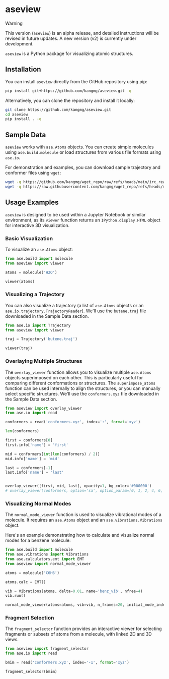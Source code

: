# aseview

> [!WARNING]
> This version (`aseview`) is an alpha release, and detailed instructions will be revised in future updates.
> A new version (v2) is currently under development.

`aseview` is a Python package for visualizing atomic structures.

## Installation

You can install `aseview` directly from the GitHub repository using pip:

```bash
pip install git+https://github.com/kangmg/aseview.git -q
```

Alternatively, you can clone the repository and install it locally:

```bash
git clone https://github.com/kangmg/aseview.git
cd aseview
pip install . -q
```

## Sample Data

`aseview` works with `ase.Atoms` objects. You can create simple molecules using `ase.build.molecule` or load structures from various file formats using `ase.io`.

For demonstration and examples, you can download sample trajectory and conformer files using `wget`:

```bash
wget -q https://github.com/kangmg/wget_repo/raw/refs/heads/main/irc_rearraged.traj -O butene.traj
wget -q https://raw.githubusercontent.com/kangmg/wget_repo/refs/heads/main/crest_conformers.xyz -O conformers.xyz
```

## Usage Examples

`aseview` is designed to be used within a Jupyter Notebook or similar environment, as its `viewer` function returns an `IPython.display.HTML` object for interactive 3D visualization.

### Basic Visualization

To visualize an `ase.Atoms` object:

```python
from ase.build import molecule
from aseview import viewer

atoms = molecule('H2O')

viewer(atoms)
```

### Visualizing a Trajectory

You can also visualize a trajectory (a list of `ase.Atoms` objects or an `ase.io.trajectory.TrajectoryReader`). We'll use the `butene.traj` file downloaded in the Sample Data section.

```python
from ase.io import Trajectory
from aseview import viewer

traj = Trajectory('butene.traj')

viewer(traj)
```

### Overlaying Multiple Structures

The `overlay_viewer` function allows you to visualize multiple `ase.Atoms` objects superimposed on each other. This is particularly useful for comparing different conformations or structures. The `superimpose_atoms` function can be used internally to align the structures, or you can manually select specific structures. We'll use the `conformers.xyz` file downloaded in the Sample Data section.

```python
from aseview import overlay_viewer
from ase.io import read

conformers = read('conformers.xyz', index=':', format='xyz')

len(conformers)

first = conformers[0]
first.info['name'] = 'first'

mid = conformers[int(len(conformers) / 2)]
mid.info['name'] = 'mid'

last = conformers[-1]
last.info['name'] = 'last'


overlay_viewer([first, mid, last], opacity=1, bg_color='#000000')
# overlay_viewer(conformers, option='sa', option_param=[0, 1, 2, 4, 6, 10], bg_color='#000000')
```

### Visualizing Normal Modes

The `normal_mode_viewer` function is used to visualize vibrational modes of a molecule. It requires an `ase.Atoms` object and an `ase.vibrations.Vibrations` object.

Here's an example demonstrating how to calculate and visualize normal modes for a benzene molecule:

```python
from ase.build import molecule
from ase.vibrations import Vibrations
from ase.calculators.emt import EMT
from aseview import normal_mode_viewer

atoms = molecule('C6H6')

atoms.calc = EMT()

vib = Vibrations(atoms, delta=0.01, name='benz_vib', nfree=4)
vib.run()

normal_mode_viewer(atoms=atoms, vib=vib, n_frames=20, initial_mode_index=21, bg_color='#ffffff', show_vectors=True, amplitude=2.0, atom_scale=0.6)
```

### Fragment Selection

The `fragment_selector` function provides an interactive viewer for selecting fragments or subsets of atoms from a molecule, with linked 2D and 3D views.

```python
from aseview import fragment_selector
from ase.io import read

bmim = read('conformers.xyz', index='-1', format='xyz')

fragment_selector(bmim)
```
